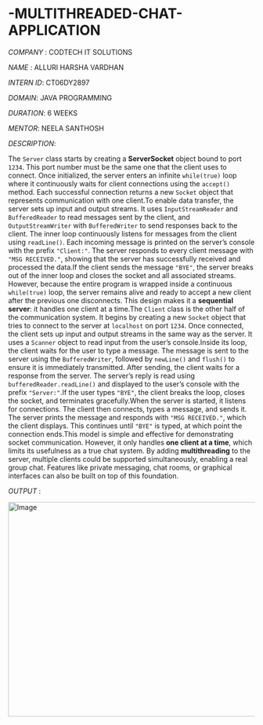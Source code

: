 # -MULTITHREADED-CHAT-APPLICATION

*COMPANY* : CODTECH IT SOLUTIONS

*NAME* : ALLURI HARSHA VARDHAN

*INTERN ID*: CT06DY2897

*DOMAIN*: JAVA PROGRAMMING

*DURATION*: 6 WEEKS

*MENTOR*: NEELA SANTHOSH

*DESCRIPTION*:

The `Server` class starts by creating a **ServerSocket** object bound to port `1234`. This port number must be the same one that the client uses to connect. Once initialized, the server enters an infinite `while(true)` loop where it continuously waits for client connections using the `accept()` method. Each successful connection returns a new `Socket` object that represents communication with one client.To enable data transfer, the server sets up input and output streams. It uses `InputStreamReader` and `BufferedReader` to read messages sent by the client, and `OutputStreamWriter` with `BufferedWriter` to send responses back to the client. The inner loop continuously listens for messages from the client using `readLine()`. Each incoming message is printed on the server’s console with the prefix `"Client:"`. The server responds to every client message with `"MSG RECEIVED."`, showing that the server has successfully received and processed the data.If the client sends the message `"BYE"`, the server breaks out of the inner loop and closes the socket and all associated streams. However, because the entire program is wrapped inside a continuous `while(true)` loop, the server remains alive and ready to accept a new client after the previous one disconnects. This design makes it a **sequential server**: it handles one client at a time.The `Client` class is the other half of the communication system. It begins by creating a new `Socket` object that tries to connect to the server at `localhost` on port `1234`. Once connected, the client sets up input and output streams in the same way as the server. It uses a `Scanner` object to read input from the user’s console.Inside its loop, the client waits for the user to type a message. The message is sent to the server using the `BufferedWriter`, followed by `newLine()` and `flush()` to ensure it is immediately transmitted. After sending, the client waits for a response from the server. The server’s reply is read using `bufferedReader.readLine()` and displayed to the user’s console with the prefix `"Server:"`.If the user types `"BYE"`, the client breaks the loop, closes the socket, and terminates gracefully.When the server is started, it listens for connections. The client then connects, types a message, and sends it. The server prints the message and responds with `"MSG RECEIVED."`, which the client displays. This continues until `"BYE"` is typed, at which point the connection ends.This model is simple and effective for demonstrating socket communication. However, it only handles **one client at a time**, which limits its usefulness as a true chat system. By adding **multithreading** to the server, multiple clients could be supported simultaneously, enabling a real group chat. Features like private messaging, chat rooms, or graphical interfaces can also be built on top of this foundation.

*OUTPUT* :

<img width="1873" height="437" alt="Image" src="https://github.com/user-attachments/assets/b2b48c7e-cb1b-4405-a4b5-03692b221bd3" />


